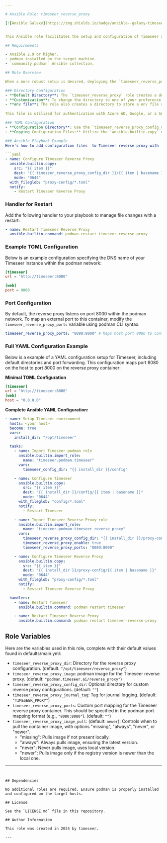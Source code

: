 ```yaml
---

# Ansible Role: timeseer_reverse_proxy

[![Ansible Galaxy](https://img.shields.io/badge/ansible--galaxy-timeseer_reverse_proxy-yellow.svg)](https://galaxy.ansible.com/ui/namespaces/timeseer/)


This Ansible role facilitates the setup and configuration of Timeseer and its reverse proxy in a podman environment. The role includes tasks for preparing storage directories, configuring podman volumes, managing podman containers for timeseer, and setting up a reverse proxy for Timeseer.

## Requirements

- Ansible 2.9 or higher.
- podman installed on the target machine.
- `community.podman` Ansible collection.

## Role Overview

When a more robust setup is desired, deploying the `timeseer_reverse_proxy` role is recommended. By default, Timeseer includes a reverse proxy that is facilitated through another Timeseer container.

### Directory Configuration
- **Default Directory**: The `timeseer_reverse_proxy` role creates a default directory at `/opt/timeseer/reverse-proxy`.
- **Customization**: To change the directory to one of your preference, modify the `timeseer_reverse_proxy_dir` variable in your Ansible playbook.
- **env file**: The role also creates a directory to store a env file at `timeseer_reverse_proxy_dir/env`. Using this file is optional but recommended.
  
This file is utilized for authentication with Azure AD, Google, or a SAML Identity Provider. For detailed setup instructions, please refer to our documentation.

### TOML Configuration
- **Configuration Directory**: Use the `timeseer_reverse_proxy_config_dir` variable to specify a drop-in directory for adding TOML files, which will be included in the configuration.
- **Copying Configuration Files:** Utilize the `ansible.builtin.copy` module to copy TOML files from the local machine (where the playbook is run) to the target machine where the Timeseer tasks are being executed.

### Ansible Playbook Example
Here's how to add configuration files  to Timeseer reverse proxy with  `ansible.builtin.copy`  module :

```yaml
- name: Configure Timeseer Reverse Proxy
  ansible.builtin.copy:
    src: "{{ item }}"
    dest: "{{ timeseer_reverse_proxy_config_dir }}/{{ item | basename }}"
    mode: "0644"
  with_fileglob: "proxy-config/*.toml"
  notify:
    - Restart Timeseer Reverse Proxy
```

### Handler for Restart
Add the following handler to your playbook to manage file changes with a restart:

```yaml
- name: Restart Timeseer Reverse Proxy
  ansible.builtin.command: podman restart timeseer-reverse-proxy
```

### Example TOML Configuration
Below is an example configuration specifying the DNS name of your Timeseer instance within the podman network:

```toml
[timeseer]
url = "http://timeseer:8080"

[web]
port = 8000
```

### Port Configuration
By default, the reverse proxy listens on port 8000  within the podman network. To map an external port to this container, modify the `timeseer_reverse_proxy_ports` variable using podman CLI syntax:

```yaml
timeseer_reverse_proxy_ports: "8080:8000" # Maps host port 8080 to container port 8000
```
### Full YAML Configuration Example

Below is a  example of a YAML configuration setup for Timeseer, including default directories and port forwarding. This configuration maps port 8080 on the host to port 8000 on the reverse proxy container:

**Minimal TOML Configuration**
```toml
[timeseer]
url = "http://timeseer:8080"
[web]
host = "0.0.0.0"
```

**Complete Ansible YAML Configuration:**
```yaml
- name: Setup Timeseer environment
  hosts: <your host>
  become: true
  vars:
    install_dir: "/opt/timeseer"

  tasks:
    - name: Import Timeseer podman role
      ansible.builtin.import_role:
        name: "timeseer.podman.timeseer"
      vars:
        timeseer_config_dir: "{{ install_dir }}/config"

    - name: Configure Timeseer
      ansible.builtin.copy:
        src: "{{ item }}"
        dest: "{{ install_dir }}/config/{{ item | basename }}"
        mode: "0644"
      with_fileglob: "config/*.toml"
      notify:
        - Restart Timeseer

    - name: Import Timeseer Reverse Proxy role
      ansible.builtin.import_role:
        name: "timeseer.podman.timeseer_reverse_proxy"
      vars:
        timeseer_reverse_proxy_config_dir: "{{ install_dir }}/proxy-config"
        timeseer_reverse_proxy_enable: true
        timeseer_reverse_proxy_ports: "8080:8000"

    - name: Configure Timeseer Reverse Proxy
      ansible.builtin.copy:
        src: "{{ item }}"
        dest: "{{ install_dir }}/proxy-config/{{ item | basename }}"
        mode: "0644"
      with_fileglob: "proxy-config/*.toml"
      notify:
        - Restart Timeseer Reverse Proxy

  handlers:
    - name: Restart Timeseer
      ansible.builtin.command: podman restart timeseer

    - name: Restart Timeseer Reverse Proxy
      ansible.builtin.command: podman restart timeseer-reverse-proxy

```


## Role Variables

Here are the variables used in this role, complete with their default values found in defaults/main.yml:

- `timeseer_reverse_proxy_dir`: Directory for the reverse proxy configuration. (default: `"/opt/timeseer/reverse_proxy"`)
- `timeseer_reverse_proxy_image`: podman image for the Timeseer reverse proxy. (default: `"podman.timeseer.ai/reverse_proxy"`)
- `timeseer_reverse_proxy_config_dir`: Optional directory for custom reverse proxy configurations. (default: `""`)
- `timeseer_reverse_proxy_journal_tag`: Tag for journal logging. (default: `"TIMESEER_PROXY"`)
- `timeseer_reverse_proxy_ports`: Custom port mapping for the Timeseer reverse proxy container. This should be specified in the podman port mapping format (e.g., `"8080:8080"`). (default: `""`)
- `timeseer_reverse_proxy_image_pull`: (default: `newer`): Controls when to pull the container image, with options "missing", "always", "never", or "newer". 
  - "missing": Pulls image if not present locally.
  - "always": Always pulls image, ensuring the latest version.
  - "never": Never pulls image, uses local version.
  - "newer": Pulls image only if the registry version is newer than the local one.
---
```


## Dependencies

No additional roles are required. Ensure podman is properly installed and configured on the target hosts.

## License

See the `LICENSE.md` file in this repository.

## Author Information

This role was created in 2024 by timeseer.

---
